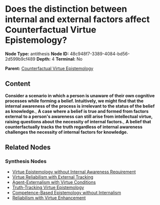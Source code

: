 # Does the distinction between internal and external factors affect Counterfactual Virtue Epistemology?

**Node Type:** antithesis
**Node ID:** 48c948f7-3389-4084-bd56-2d599b9cf489
**Depth:** 4
**Terminal:** No

**Parent:** [Counterfactual Virtue Epistemology](counterfactual-virtue-epistemology-synthesis-f1121261-0690-414c-b643-263bbe50d763.md)

## Content

**Consider a scenario in which a person is unaware of their own cognitive processes while forming a belief. Intuitively, we might find that the internal awareness of the process is irrelevant to the status of the belief as knowledge.**, **A case where a belief is true and formed from factors external to a person's awareness can still arise from intellectual virtue, raising questions about the necessity of internal factors.**, **A belief that counterfactually tracks the truth regardless of internal awareness challenges the necessity of internal factors for knowledge.**

## Related Nodes

### Synthesis Nodes

- [Virtue Epistemology without Internal Awareness Requirement](virtue-epistemology-without-internal-awareness-requirement-synthesis-d0171a81-39ab-41f1-8d46-c5d3b97a4a86.md)
- [Virtue Reliabilism with External Tracking](virtue-reliabilism-with-external-tracking-synthesis-c3964516-e008-473d-89a4-366a88f60fff.md)
- [Agent-Externalism with Virtue Conditions](agent-externalism-with-virtue-conditions-synthesis-7399b3b0-f744-4d6a-92fd-a45464b3d5d4.md)
- [Truth-Tracking Virtue Epistemology](truth-tracking-virtue-epistemology-synthesis-fe2a8a66-497d-4b66-93f5-1aac1b4a3750.md)
- [Competence-Based Epistemology without Internalism](competence-based-epistemology-without-internalism-synthesis-00176cf8-5449-4497-b4dd-d527fcf288a8.md)
- [Reliabilism with Virtue Enhancement](reliabilism-with-virtue-enhancement-synthesis-e369fbea-c3b1-480c-b193-6bef38fb1251.md)
